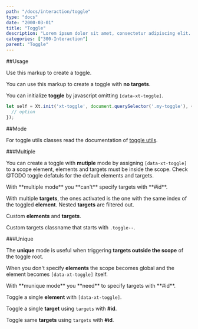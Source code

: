 ```yaml
---
path: "/docs/interaction/toggle"
type: "docs"
date: "2000-03-01"
title: "Toggle"
description: "Lorem ipsum dolor sit amet, consectetur adipiscing elit. Nunc tempus laoreet leo sit amet iaculis."
categories: ["300-Interaction"]
parent: "Toggle"
---
```


##Usage

Use this markup to create a toggle.

<script type="text/plain" class="language-markup">
  <div data-xt-toggle>
    <button type="button">
      <span><!-- content --></span>
    </button>
    <div class="toggle--block">
      <!-- content -->
    </div>
  </div>
</script>

You can use this markup to create a toggle with **no targets**.

<script type="text/plain" class="language-markup">
  <button type="button" data-xt-toggle>
    <span><!-- content --></span>
  </button>
</script>

You can initialize **toggle** by javascript omitting `[data-xt-toggle]`.

```jsx
let self = Xt.init('xt-toggle', document.querySelector('.my-toggle'), {
  // option
});
```

##Mode

<div class="alert">
  <div class="alert_content">
    For toggle utils classes read the documentation of <a href="{% link _docs/introduction/utils.html %}#toggle">toggle
    utils</a>.
  </div>
</div>

###Multiple

You can create a toggle with **mutiple** mode by assigning `[data-xt-toggle]` to a scope element, elements and targets must be inside the scope. Check @TODO toggle defatuls for the default elements and targets.

<div class="alert alert--primary">
  <div class="alert_content">
    With **multiple mode** you **can't** specify targets with **#id**.
  </div>
</div>

With multiple **targets**, the ones activated is the one with the same index of the toggled **element**. Nested **targets** are filtered out.

<demo>
  <demovanilla src="demos/docs/interaction/toggle/multiple-index" name="index">
  </demovanilla>
</demo>

Custom **elements** and **targets**.

<demo>
  <div class="demo_item" data-iframe="demos/docs/interaction/toggle/multiple-options" data-name="options">
  </div>
</demo>

Custom targets classname that starts with `.toggle--`.

<demo>
  <div class="demo_item" data-iframe="demos/docs/interaction/toggle/multiple-classes" data-name="classes">
  </div>
</demo>

###Unique

The **unique** mode is useful when triggering **targets outside the scope** of the toggle root.

When you don't specify **elements** the scope becomes global and the element becomes `[data-xt-toggle]` itself.

<div class="alert alert--primary">
  <div class="alert_content">
    With **munique mode** you **need** to specify targets with **#id**.
  </div>
</div>

Toggle a single **element** with `[data-xt-toggle]`.

<demo>
  <demovanilla src="demos/docs/interaction/toggle/unique-self" name="self">
  </demovanilla>
</demo>

Toggle a single **target** using `targets` with **#id**.

<demo>
  <demovanilla src="demos/docs/interaction/toggle/unique-single" name="single">
  </demovanilla>
</demo>

Toggle same **targets** using `targets` with **#id**.

<demo>
  <demovanilla src="demos/docs/interaction/toggle/unique-same" name="same">
  </demovanilla>
</demo>
